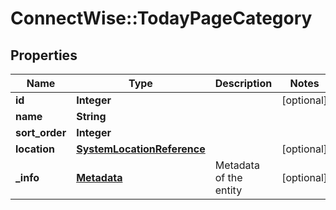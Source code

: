# ConnectWise::TodayPageCategory

## Properties
Name | Type | Description | Notes
------------ | ------------- | ------------- | -------------
**id** | **Integer** |  | [optional] 
**name** | **String** |  | 
**sort_order** | **Integer** |  | 
**location** | [**SystemLocationReference**](SystemLocationReference.md) |  | [optional] 
**_info** | [**Metadata**](Metadata.md) | Metadata of the entity | [optional] 


